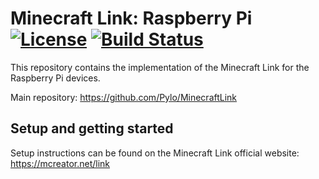 # Minecraft Link: Raspberry Pi [![License](https://img.shields.io/badge/License-Apache%202.0-blue.svg)](https://github.com/Pylo/MinecraftLinkRaspberryPi/blob/master/LICENSE) [![Build Status](https://travis-ci.com/Pylo/MinecraftLinkRaspberryPi.svg?branch=master)](https://travis-ci.com/Pylo/MinecraftLinkRaspberryPi)

This repository contains the implementation of the Minecraft Link for the Raspberry Pi devices.

Main repository: https://github.com/Pylo/MinecraftLink

## Setup and getting started

Setup instructions can be found on the Minecraft Link official website: https://mcreator.net/link
